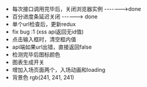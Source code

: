  - 每次接口调用完毕后，关闭浏览器实例   ------->done
 - 百分进度条延迟关闭 ------> done
 - 单个url检查后，更新redux
 - fix bug :1 (xss api返回无id值)
 - 点击输入框时，清空框内值
 - api端如果url出错，直接返回false
 - 检测完毕后图标颜色
 - 图表生成开关
 - 增加入场页面两个，入场动画和loading
 - 背景色 rgb(241, 241, 241)